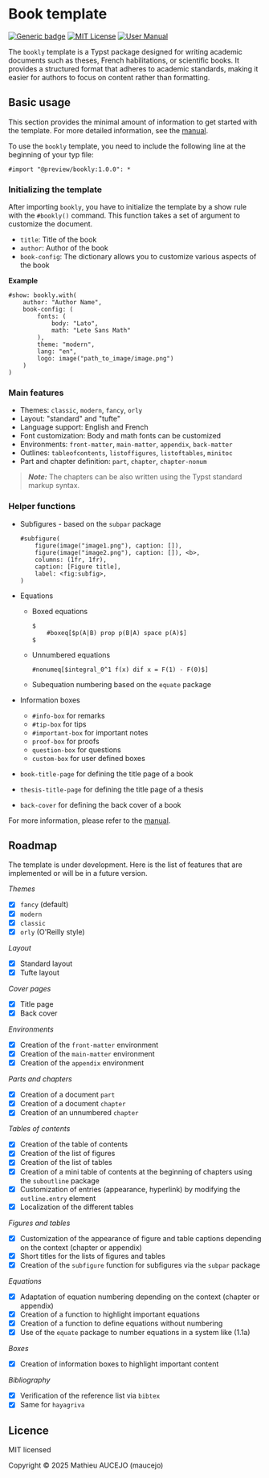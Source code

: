 # Book template

[![Generic badge](https://img.shields.io/badge/Version-1.0.0-cornflowerblue.svg)]()
[![MIT License](https://img.shields.io/badge/License-MIT-forestgreen)](https://github.com/maucejo/book_template/blob/main/LICENSE)
[![User Manual](https://img.shields.io/badge/doc-.pdf-mediumpurple)](https://github.com/maucejo/book_template/blob/main/docs/manual.pdf)


The `bookly` template is a Typst package designed for writing academic documents such as theses, French habilitations, or scientific books. It provides a structured format that adheres to academic standards, making it easier for authors to focus on content rather than formatting.

## Basic usage

This section provides the minimal amount of information to get started with the template. For more detailed information, see the [manual](https://github.com/maucejo/book_template/blob/main/docs/manual.pdf).

To use the `bookly` template, you need to include the following line at the beginning of your typ file:

```typ
#import "@preview/bookly:1.0.0": *
```

### Initializing the template

After importing `bookly`, you have to initialize the template by a show rule with the `#bookly()` command. This function takes a set of argument to customize the document.

* `title`: Title of the book
* `author`: Author of the book
* `book-config`: The dictionary allows you to customize various aspects of the book

**Example**
```typ
#show: bookly.with(
	author: "Author Name",
	book-config: (
		fonts: (
			body: "Lato",
			math: "Lete Sans Math"
		),
		theme: "modern",
		lang: "en",
		logo: image("path_to_image/image.png")
	)
)
```

### Main features

* Themes: `classic`, `modern`, `fancy`, `orly`
* Layout: "standard" and "tufte"
* Language support: English and French
* Font customization: Body and math fonts can be customized
* Environments: `front-matter`, `main-matter`, `appendix`, `back-matter`
* Outlines: `tableofcontents`, `listoffigures`, `listoftables`, `minitoc`
* Part and chapter definition: `part`, `chapter`, `chapter-nonum`

> **_Note:_**  The chapters can be also written using the Typst standard markup syntax.

### Helper functions

* Subfigures - based on the `subpar` package
    ```typ
    #subfigure(
        figure(image("image1.png"), caption: []),
        figure(image("image2.png"), caption: []), <b>,
        columns: (1fr, 1fr),
        caption: [Figure title],
        label: <fig:subfig>,
    )
    ```

* Equations
    * Boxed equations
        ```typ
        $
            #boxeq[$p(A|B) prop p(B|A) space p(A)$]
        $
        ```

    * Unnumbered equations
        ```typ
        #nonumeq[$integral_0^1 f(x) dif x = F(1) - F(0)$]
        ```

    * Subequation numbering based on the `equate` package

* Information boxes
    * `#info-box` for remarks
    * `#tip-box` for tips
    * `#important-box` for important notes
    * `proof-box` for proofs
    * `question-box` for questions
    * `custom-box` for user defined boxes

* `book-title-page` for defining the title page of a book

* `thesis-title-page` for defining the title page of a thesis

* `back-cover` for defining the back cover of a book


For more information, please refer to the [manual](https://github.com/maucejo/book_template/blob/main/docs/manual.pdf).

## Roadmap

The template is under development. Here is the list of features that are implemented or will be in a future version.

*Themes*

- [x] `fancy` (default)
- [x] `modern`
- [x] `classic`
- [x] `orly` (O'Reilly style)

*Layout*

- [x] Standard layout
- [x] Tufte layout

*Cover pages*

- [x] Title page
- [x] Back cover

*Environments*

- [x] Creation of the `front-matter` environment
- [x] Creation of the `main-matter` environment
- [x] Creation of the `appendix` environment

*Parts and chapters*
- [x] Creation of a document `part`
- [x] Creation of a document `chapter`
- [x] Creation of an unnumbered `chapter`

*Tables of contents*

- [x] Creation of the table of contents
- [x] Creation of the list of figures
- [x] Creation of the list of tables
- [x] Creation of a mini table of contents at the beginning of chapters using the `suboutline` package
- [x] Customization of entries (appearance, hyperlink) by modifying the `outline.entry` element
- [x] Localization of the different tables

*Figures and tables*

- [x] Customization of the appearance of figure and table captions depending on the context (chapter or appendix)
- [x] Short titles for the lists of figures and tables
- [x] Creation of the `subfigure` function for subfigures via the `subpar` package

*Equations*

- [x] Adaptation of equation numbering depending on the context (chapter or appendix)
- [x] Creation of a function to highlight important equations
- [x] Creation of a function to define equations without numbering
- [x] Use of the `equate` package to number equations in a system like (1.1a)

*Boxes*

- [x] Creation of information boxes to highlight important content

*Bibliography*

- [x] Verification of the reference list via `bibtex`
- [x] Same for `hayagriva`

## Licence

MIT licensed

Copyright © 2025 Mathieu AUCEJO (maucejo)